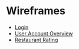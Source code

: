 # Wireframes

* [Login](Login/)
* [User Account Overview](UserAccountOverview/)
* [Restaurant Rating](RestaurantRating/)
